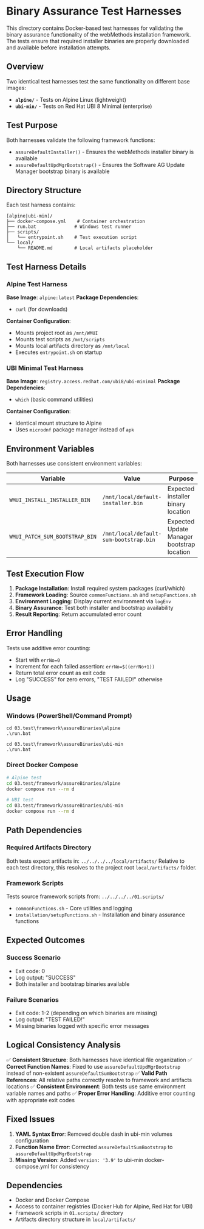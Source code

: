# Binary Assurance Test Harnesses

This directory contains Docker-based test harnesses for validating the binary assurance functionality of the webMethods installation framework. The tests ensure that required installer binaries are properly downloaded and available before installation attempts.

## Overview

Two identical test harnesses test the same functionality on different base images:

- **`alpine/`** - Tests on Alpine Linux (lightweight)
- **`ubi-min/`** - Tests on Red Hat UBI 8 Minimal (enterprise)

## Test Purpose

Both harnesses validate the following framework functions:
- `assureDefaultInstaller()` - Ensures the webMethods installer binary is available
- `assureDefaultUpdMgrBootstrap()` - Ensures the Software AG Update Manager bootstrap binary is available

## Directory Structure

Each test harness contains:

```
[alpine|ubi-min]/
├── docker-compose.yml    # Container orchestration
├── run.bat              # Windows test runner
├── scripts/
│   └── entrypoint.sh    # Test execution script
└── local/
    └── README.md        # Local artifacts placeholder
```

## Test Harness Details

### Alpine Test Harness

**Base Image**: `alpine:latest`
**Package Dependencies**: 
- `curl` (for downloads)

**Container Configuration**:
- Mounts project root as `/mnt/WMUI`
- Mounts test scripts as `/mnt/scripts`
- Mounts local artifacts directory as `/mnt/local`
- Executes `entrypoint.sh` on startup

### UBI Minimal Test Harness

**Base Image**: `registry.access.redhat.com/ubi8/ubi-minimal`
**Package Dependencies**: 
- `which` (basic command utilities)

**Container Configuration**:
- Identical mount structure to Alpine
- Uses `microdnf` package manager instead of `apk`

## Environment Variables

Both harnesses use consistent environment variables:

| Variable | Value | Purpose |
|----------|-------|---------|
| `WMUI_INSTALL_INSTALLER_BIN` | `/mnt/local/default-installer.bin` | Expected installer binary location |
| `WMUI_PATCH_SUM_BOOTSTRAP_BIN` | `/mnt/local/default-sum-bootstrap.bin` | Expected Update Manager bootstrap location |

## Test Execution Flow

1. **Package Installation**: Install required system packages (curl/which)
2. **Framework Loading**: Source `commonFunctions.sh` and `setupFunctions.sh`
3. **Environment Logging**: Display current environment via `logEnv`
4. **Binary Assurance**: Test both installer and bootstrap availability
5. **Result Reporting**: Return accumulated error count

## Error Handling

Tests use additive error counting:
- Start with `errNo=0`
- Increment for each failed assertion: `errNo=$((errNo+1))`
- Return total error count as exit code
- Log "SUCCESS" for zero errors, "TEST FAILED!" otherwise

## Usage

### Windows (PowerShell/Command Prompt)
```batch
cd 03.test\framework\assureBinaries\alpine
.\run.bat

cd 03.test\framework\assureBinaries\ubi-min
.\run.bat
```

### Direct Docker Compose
```bash
# Alpine test
cd 03.test/framework/assureBinaries/alpine
docker compose run --rm d

# UBI test
cd 03.test/framework/assureBinaries/ubi-min
docker compose run --rm d
```

## Path Dependencies

### Required Artifacts Directory
Both tests expect artifacts in: `../../../../local/artifacts/`
Relative to each test directory, this resolves to the project root `local/artifacts/` folder.

### Framework Scripts
Tests source framework scripts from: `../../../../01.scripts/`
- `commonFunctions.sh` - Core utilities and logging
- `installation/setupFunctions.sh` - Installation and binary assurance functions

## Expected Outcomes

### Success Scenario
- Exit code: 0
- Log output: "SUCCESS"
- Both installer and bootstrap binaries available

### Failure Scenarios
- Exit code: 1-2 (depending on which binaries are missing)
- Log output: "TEST FAILED!"
- Missing binaries logged with specific error messages

## Logical Consistency Analysis

✅ **Consistent Structure**: Both harnesses have identical file organization
✅ **Correct Function Names**: Fixed to use `assureDefaultUpdMgrBootstrap` instead of non-existent `assureDefaultSumBootstrap`
✅ **Valid Path References**: All relative paths correctly resolve to framework and artifacts locations
✅ **Consistent Environment**: Both tests use same environment variable names and paths
✅ **Proper Error Handling**: Additive error counting with appropriate exit codes

## Fixed Issues

1. **YAML Syntax Error**: Removed double dash in ubi-min volumes configuration
2. **Function Name Error**: Corrected `assureDefaultSumBootstrap` to `assureDefaultUpdMgrBootstrap`
3. **Missing Version**: Added `version: '3.9'` to ubi-min docker-compose.yml for consistency

## Dependencies

- Docker and Docker Compose
- Access to container registries (Docker Hub for Alpine, Red Hat for UBI)
- Framework scripts in `01.scripts/` directory
- Artifacts directory structure in `local/artifacts/`